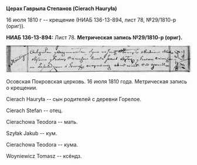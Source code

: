 **Церах Гаврыла Степанов (Cierach Hauryła)**

16 июля 1810 г -- крещение (НИАБ 136-13-894, лист 78, №29/1810-р
(ориг)).

**НИАБ 136-13-894:** Лист 78. **Метрическая запись №29/1810-р (ориг).**

![](./media/81d0f6f9f99bdafa64afe3370e0aa2c1f2f6fec4.png)

Осовская Покровская церковь. 16 июля 1810 года. Метрическая запись о
крещении.

Cierach Hauryła -- сын родителей с деревни Горелое.

Cierach Stefan -- отец.

Cierachowa Teodora -- мать.

Szyłak Jakub -- кум.

Cierachowa Teodora -- кума.

Woyniewicz Tomasz -- ксёндз.
